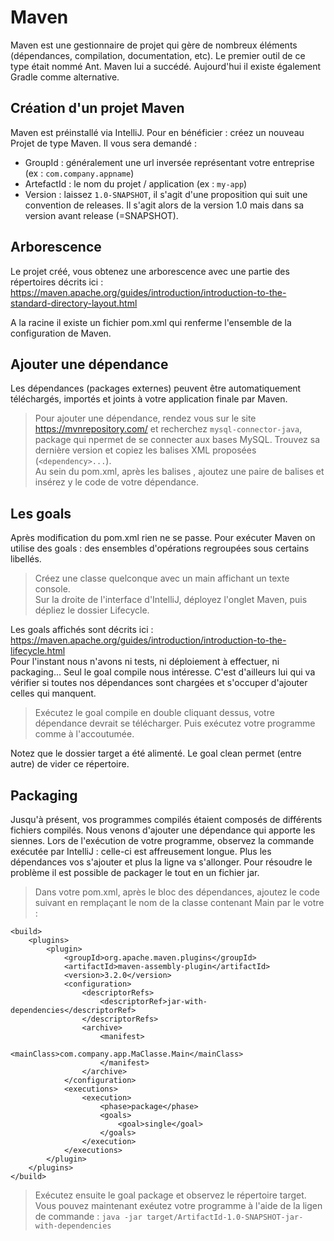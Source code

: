 # Maven
Maven est une gestionnaire de projet qui gère de nombreux éléments (dépendances, compilation, documentation, etc).
Le premier outil de ce type était nommé Ant. Maven lui a succédé. Aujourd'hui il existe également Gradle comme alternative.

## Création d'un projet Maven
Maven est préinstallé via IntelliJ. Pour en bénéficier : créez un nouveau Projet de type Maven.
Il vous sera demandé :
- GroupId : généralement une url inversée représentant votre entreprise (ex : `com.company.appname`)
- ArtefactId : le nom du projet / application (ex : `my-app`)
- Version : laissez `1.0-SNAPSHOT`, il s'agit d'une proposition qui suit une convention de releases. Il s'agit alors 
de la version 1.0 mais dans sa version avant release (=SNAPSHOT).

## Arborescence
Le projet créé, vous obtenez une arborescence avec une partie des répertoires décrits ici :  
https://maven.apache.org/guides/introduction/introduction-to-the-standard-directory-layout.html

A la racine il existe un fichier pom.xml qui renferme l'ensemble de la configuration de Maven.

## Ajouter une dépendance
Les dépendances (packages externes) peuvent être automatiquement téléchargés, importés et joints
à votre application finale par Maven.

> Pour ajouter une dépendance, rendez vous sur le site https://mvnrepository.com/ et recherchez
> `mysql-connector-java`, package qui npermet de se connecter aux bases MySQL.
> Trouvez sa dernière version et copiez les balises XML proposées (`<dependency>...`).  
> Au sein du pom.xml, après les balises <version>, ajoutez une paire de balises <dependencies></dependencies>
> et insérez y le code de votre dépendance.

## Les goals
Après modification du pom.xml rien ne se passe. Pour exécuter Maven on utilise des goals :
des ensembles d'opérations regroupées sous certains libellés.  

> Créez une classe quelconque avec un main affichant un texte console.  
> Sur la droite de l'interface d'IntelliJ, déployez l'onglet Maven,
>puis dépliez le dossier Lifecycle.

Les goals affichés sont décrits ici : https://maven.apache.org/guides/introduction/introduction-to-the-lifecycle.html  
Pour l'instant nous n'avons ni tests, ni déploiement à effectuer, ni packaging...
Seul le goal compile nous intéresse.
C'est d'ailleurs lui qui va vérifier si toutes nos dépendances sont chargées
et s'occuper d'ajouter celles qui manquent.

> Exécutez le goal compile en double cliquant dessus, votre dépendance
>devrait se télécharger.
> Puis exécutez votre programme comme à l'accoutumée.

Notez que le dossier target a été alimenté. Le goal clean permet (entre autre)
de vider ce répertoire.

## Packaging
Jusqu'à présent, vos programmes compilés étaient composés de différents fichiers compilés.
Nous venons d'ajouter une dépendance qui apporte les siennes.
Lors de l'exécution de votre programme, observez la commande exécutée
par IntelliJ : celle-ci est affreusement longue.
Plus les dépendances vos s'ajouter et plus la ligne va s'allonger.
Pour résoudre le problème il est possible de packager le tout en un fichier jar.

> Dans votre pom.xml, après le bloc des dépendances, ajoutez le code suivant en
> remplaçant le nom de la classe contenant Main par le votre :
```
<build>
    <plugins>
        <plugin>
            <groupId>org.apache.maven.plugins</groupId>
            <artifactId>maven-assembly-plugin</artifactId>
            <version>3.2.0</version>
            <configuration>
                <descriptorRefs>
                    <descriptorRef>jar-with-dependencies</descriptorRef>
                </descriptorRefs>
                <archive>
                    <manifest>
                        <mainClass>com.company.app.MaClasse.Main</mainClass>
                    </manifest>
                </archive>
            </configuration>
            <executions>
                <execution>
                    <phase>package</phase>
                    <goals>
                        <goal>single</goal>
                    </goals>
                </execution>
            </executions>
        </plugin>
    </plugins>
</build>
```

> Exécutez ensuite le goal package et observez le répertoire target.
> Vous pouvez maintenant exéutez votre programme à l'aide de la ligen de commande : 
>`java -jar target/ArtifactId-1.0-SNAPSHOT-jar-with-dependencies`